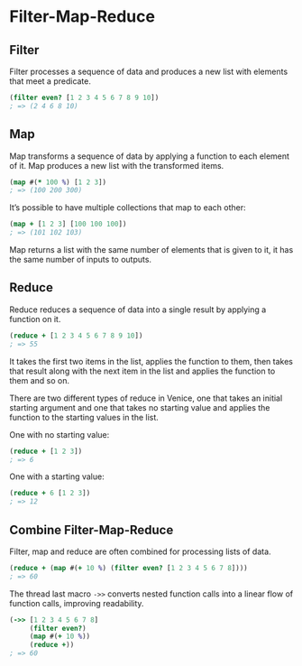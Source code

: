 # Filter-Map-Reduce


## Filter

Filter processes a sequence of data and produces a new list with elements
that meet a predicate.

```clojure
(filter even? [1 2 3 4 5 6 7 8 9 10])
; => (2 4 6 8 10)
```


## Map

Map transforms a sequence of data by applying a function to each element 
of it. Map produces a new list with the transformed items.

```clojure
(map #(* 100 %) [1 2 3])
; => (100 200 300)
```

It’s possible to have multiple collections that map to each other:

```clojure
(map + [1 2 3] [100 100 100])
; => (101 102 103)
```

Map returns a list with the same number of elements that is given to it, 
it has the same number of inputs to outputs.



## Reduce

Reduce reduces a sequence of data into a single result by applying a 
function on it.

```clojure
(reduce + [1 2 3 4 5 6 7 8 9 10])
; => 55
```

It takes the first two items in the list, applies the function to them, 
then takes that result along with the next item in the list and applies
the function to them and so on.

There are two different types of reduce in Venice, one that takes an 
initial starting argument and one that takes no starting value and 
applies the function to the starting values in the list.

One with no starting value:

```clojure
(reduce + [1 2 3])
; => 6
```

One with a starting value:

```clojure
(reduce + 6 [1 2 3])
; => 12
```



## Combine Filter-Map-Reduce

Filter, map and reduce are often combined for processing lists of data.

```clojure
(reduce + (map #(+ 10 %) (filter even? [1 2 3 4 5 6 7 8])))
; => 60
```

The thread last macro `->>` converts nested function calls into a linear 
flow of function calls, improving readability.

```clojure
(->> [1 2 3 4 5 6 7 8]
     (filter even?)
     (map #(+ 10 %))
     (reduce +))
; => 60
```



